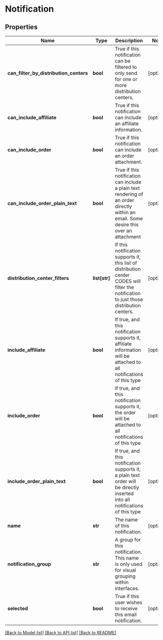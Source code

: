 # Notification

## Properties
Name | Type | Description | Notes
------------ | ------------- | ------------- | -------------
**can_filter_by_distribution_centers** | **bool** | True if this notification can be filtered to only send for one or more distribution centers. | [optional] 
**can_include_affiliate** | **bool** | True if this notification can include an affiliate information. | [optional] 
**can_include_order** | **bool** | True if this notification can include an order attachment. | [optional] 
**can_include_order_plain_text** | **bool** | True if this notification can include a plain text rendering of an order directly within an email.  Some desire this over an attachment | [optional] 
**distribution_center_filters** | **list[str]** | If this notification supports it, this list of distribution center CODES will filter the notification to just those distribution centers. | [optional] 
**include_affiliate** | **bool** | If true, and this notification supports it, affiliate information will be attached to all notifications of this type | [optional] 
**include_order** | **bool** | If true, and this notification supports it, the order will be attached to all notifications of this type | [optional] 
**include_order_plain_text** | **bool** | If true, and this notification supports it, a plain text order will be directly inserted into all notifications of this type | [optional] 
**name** | **str** | The name of this notification. | [optional] 
**notification_group** | **str** | A group for this notification.  This name is only used for visual grouping within interfaces. | [optional] 
**selected** | **bool** | True if this user wishes to receive this email notification. | [optional] 

[[Back to Model list]](../README.md#documentation-for-models) [[Back to API list]](../README.md#documentation-for-api-endpoints) [[Back to README]](../README.md)


